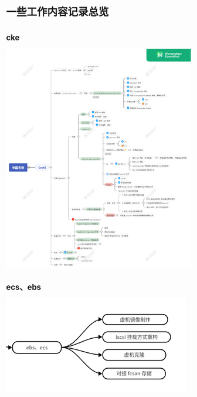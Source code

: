# 一些工作内容记录总览

<!--more-->
#

## cke


![](images/posts/中国系统.png)

## ecs、ebs

![](images/posts/Pasted%20image%2020230517063219.png)
